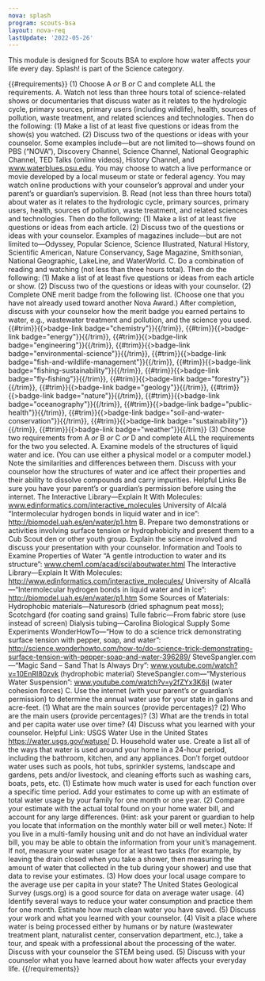 ```yaml
---
nova: splash
program: scouts-bsa
layout: nova-req
lastUpdate: '2022-05-26'
---
```


This module is designed for Scouts BSA to explore how water affects your life every day.  Splash! is part of the Science category.

{{#requirements}}
(1) Choose A *or* B *or* C and complete ALL the requirements.
    A. Watch not less than three hours total of science-related shows or documentaries that discuss water as it relates to the hydrologic cycle, primary sources, primary users (including wildlife), health, sources of pollution, waste treatment, and related sciences and technologies. Then do the following:
        (1) Make a list of at least five questions or ideas from the show(s) you watched.
        (2) Discuss two of the questions or ideas with your counselor.
        Some examples include—but are not limited to—shows found on PBS (“NOVA”), Discovery Channel, Science Channel, National Geographic Channel, TED Talks (online videos), History Channel, and www.waterblues.psu.edu. You may choose to watch a live performance or movie developed by a local museum or state or federal agency.  You may watch online productions with your counselor’s approval and under your parent’s or guardian’s supervision.
    B. Read (not less than three hours total) about water as it relates to the hydrologic cycle, primary sources, primary users, health, sources of pollution, waste treatment, and related sciences and technologies. Then do the following:
        (1) Make a list of at least five questions or ideas from each article.
        (2) Discuss two of the questions or ideas with your counselor.
        Examples of magazines include—but are not limited to—Odyssey, Popular Science, Science Illustrated, Natural History, Scientific American, Nature Conservancy, Sage Magazine, Smithsonian, National Geographic, LakeLine, and WaterWorld.
    C. Do a combination of reading and watching (not less than three hours total). Then do the following:
        (1) Make a list of at least five questions or ideas from each article or show.
        (2) Discuss two of the questions or ideas with your counselor.
(2) Complete ONE merit badge from the following list.
    (Choose one that you have not already used toward another Nova Award.) After completion, discuss with your counselor how the merit badge you earned pertains to water, e.g., wastewater treatment and pollution, and the science you used.
    {{#trim}}{{>badge-link badge="chemistry"}}{{/trim}}, {{#trim}}{{>badge-link badge="energy"}}{{/trim}}, {{#trim}}{{>badge-link badge="engineering"}}{{/trim}}, {{#trim}}{{>badge-link badge="environmental-science"}}{{/trim}}, {{#trim}}{{>badge-link badge="fish-and-wildlife-management"}}{{/trim}}, {{#trim}}{{>badge-link badge="fishing-sustainability"}}{{/trim}}, {{#trim}}{{>badge-link badge="fly-fishing"}}{{/trim}}, {{#trim}}{{>badge-link badge="forestry"}}{{/trim}}, {{#trim}}{{>badge-link badge="geology"}}{{/trim}}, {{#trim}}{{>badge-link badge="nature"}}{{/trim}}, {{#trim}}{{>badge-link badge="oceanography"}}{{/trim}}, {{#trim}}{{>badge-link badge="public-health"}}{{/trim}}, {{#trim}}{{>badge-link badge="soil-and-water-conservation"}}{{/trim}}, {{#trim}}{{>badge-link badge="sustainability"}}{{/trim}}, {{#trim}}{{>badge-link badge="weather"}}{{/trim}}
(3) Choose two requirements from A *or* B *or* C *or* D and complete ALL the requirements for the two you selected.
    A. Examine models of the structures of liquid water and ice. (You can use either a physical model or a computer model.) Note the similarities and differences between them.  Discuss with your counselor how the structures of water and ice affect their properties and their ability to dissolve compounds and carry impurities.
        Helpful Links
        Be sure you have your parent’s or guardian’s permission before using the internet.
        The Interactive Library—Explain It With Molecules: www.edinformatics.com/interactive_molecules
        University of Alcalá “Intermolecular hydrogen bonds in liquid water and in ice”: http://biomodel.uah.es/en/water/p1.htm
    B. Prepare two demonstrations or activities involving surface tension or hydrophobicity and present them to a Cub Scout den or other youth group. Explain the science involved and discuss your presentation with your counselor.
        Information and Tools to Examine Properties of Water “A gentle introduction to water and its structure”: www.chem1.com/acad/sci/aboutwater.html
        The Interactive Library—Explain It With Molecules: http://www.edinformatics.com/interactive_molecules/
        University of Alcallá—“Intermolecular hydrogen bonds in liquid water and in ice”: http://biomodel.uah.es/en/water/p1.htm
        Some Sources of Materials:
            Hydrophobic materials—Naturesorb (dried sphagnum peat moss); Scotchgard (for coating sand grains)
            Tulle fabric—From fabric store (use instead of screen)
            Dialysis tubing—Carolina Biological Supply
        Some Experiments
            WonderHowTo—“How to do a science trick demonstrating surface tension with pepper, soap, and water”: http://science.wonderhowto.com/how-to/do-science-trick-demonstrating-surface-tension-with-pepper-soap-and-water-396289/
            SteveSpangler.com—“Magic Sand – Sand That Is Always Dry”: www.youtube.com/watch?v=10EnRI80zvk (hydrophobic material)
            SteveSpangler.com—“Mysterious Water Suspension”: www.youtube.com/watch?v=y2fZYx3K6jI (water cohesion forces)
    C. Use the internet (with your parent’s or guardian’s permission) to determine the annual water use for your state in gallons and acre-feet.
        (1) What are the main sources (provide percentages)?
        (2) Who are the main users (provide percentages)?
        (3) What are the trends in total and per capita water use over time?
        (4) Discuss what you learned with your counselor.
        Helpful Link:
        USGS Water Use in the United States
        https://water.usgs.gov/watuse/
    D. Household water use.
        Create a list all of the ways that water is used around your home in a 24-hour period, including the bathroom, kitchen, and any appliances. Don’t forget outdoor water uses such as pools, hot tubs, sprinkler systems, landscape and gardens, pets and/or livestock, and cleaning efforts such as washing cars, boats, pets, etc.
        (1) Estimate how much water is used for each function over a specific time period. Add your estimates to come up with an estimate of total water usage by your family for one month or one year.
        (2) Compare your estimate with the actual total found on your home water bill, and account for any large differences. (Hint: ask your parent or guardian to help you locate that information on the monthly water bill or well meter.)
            Note: If you live in a multi-family housing unit and do not have an individual water bill, you may be able to obtain the information from your unit’s management. If not, measure your water usage for at least two tasks (for example, by leaving the drain closed when you take a shower, then measuring the amount of water that collected in the tub during your shower) and use that data to revise your estimates.
        (3) How does your local usage compare to the average use per capita in your state? The United States Geological Survey (usgs.org) is a good source for data on average water usage.
        (4) Identify several ways to reduce your water consumption and practice them for one month. Estimate how much clean water you have saved.
        (5) Discuss your work and what you learned with your counselor.
(4) Visit a place where water is being processed either by humans or by nature (wastewater treatment plant, naturalist center, conservation department, etc.), take a tour, and speak with a professional about the processing of the water. Discuss with your counselor the STEM being used.
(5) Discuss with your counselor what you have learned about how water affects your everyday life.
{{/requirements}}

